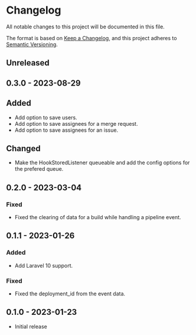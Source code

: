 # Changelog
All notable changes to this project will be documented in this file.

The format is based on [Keep a Changelog](https://keepachangelog.com/en/1.0.0/),
and this project adheres to [Semantic Versioning](https://semver.org/spec/v2.0.0.html).

## Unreleased

## 0.3.0 - 2023-08-29

## Added
- Add option to save users.
- Add option to save assignees for a merge request.
- Add option to save assignees for an issue.

## Changed
- Make the HookStoredListener queueable and add the config options for the prefered queue. 

## 0.2.0 - 2023-03-04

### Fixed
- Fixed the clearing of data for a build while handling a pipeline event.

## 0.1.1 - 2023-01-26

### Added
- Add Laravel 10 support.

### Fixed
- Fixed the deployment_id from the event data.

## 0.1.0 - 2023-01-23
- Initial release
